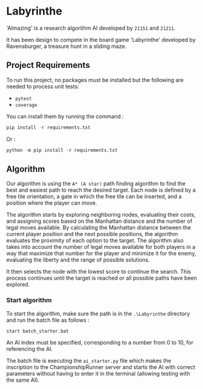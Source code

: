 # Labyrinthe

'AImazing' is a research algorithm AI developed by `21151` and `21211`.

It has been design to compete in the board game 'Labyrinthe' developed by Ravensburger, a treasure hunt in a sliding maze.

## Project Requirements

To run this project, no packages must be installed but the following are needed to process unit tests:

- `pytest`
- `coverage`

You can install them by running the command :

```python
pip install -r requirements.txt
```

Or :

```python
python -m pip install -r requirements.txt
```

## Algorithm

Our algorithm is using the `A* (A star)` path finding algorithm to find the best and easiest path to reach the desired target.
Each node is defined by a free tile orientation, a gate in which the free tile can be inserted, and a position where the player can move.

The algorithm starts by exploring neighboring nodes, evaluating their costs, and assigning scores based on the Manhattan distance and the number of legal moves available.
By calculating the Manhattan distance between the current player position and the next possible positions, the algorithm evaluates the proximity of each option to the target.
The algorithm also takes into account the number of legal moves available for both players in a way that maximize that number for the player and minimize it for the enemy, evaluating the liberty and the range of possible solutions.

It then selects the node with the lowest score to continue the search. This process continues until the target is reached or all possible paths have been explored.

### Start algorithm

To start the algorithm, make sure the path is in the `.\Labyrinthe` directory and run the batch file as follows :

```python
start batch_starter.bat
```

An AI index must be specified, corresponding to a number from 0 to 10, for referencing the AI.

The batch file is executing the `ai_starter.py` file which makes the inscription to the ChampionshipRunner server and starts the AI with correct parameters without having to enter it in the terminal (allowing testing with the same AI).
